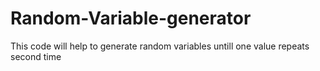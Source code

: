 # Random-Variable-generator
This code will help to generate random variables untill one value repeats second time 
